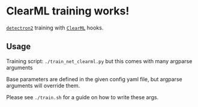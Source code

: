 # ClearML training works!

[`detectron2`](https://github.com/facebookresearch/detectron2) training with [`ClearML`](https://github.com/allegroai/clearml) hooks.

## Usage

Training script: `./train_net_clearml.py` but this comes with many argparse arguments

Base parameters are defined in the given config yaml file, but argparse arguments will override them. 

Please see `./train.sh` for a guide on how to write these args. 
